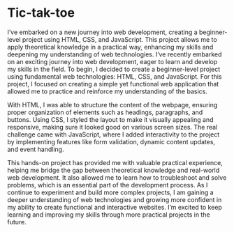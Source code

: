 # Tic-tak-toe
I’ve embarked on a new journey into web development, creating a beginner-level project using HTML, CSS, and JavaScript. This project allows me to apply theoretical knowledge in a practical way, enhancing my skills and deepening my understanding of web technologies.
I’ve recently embarked on an exciting journey into web development, eager to learn and develop my skills in the field. To begin, I decided to create a beginner-level project using fundamental web technologies: HTML, CSS, and JavaScript. For this project, I focused on creating a simple yet functional web application that allowed me to practice and reinforce my understanding of the basics.

With HTML, I was able to structure the content of the webpage, ensuring proper organization of elements such as headings, paragraphs, and buttons. Using CSS, I styled the layout to make it visually appealing and responsive, making sure it looked good on various screen sizes. The real challenge came with JavaScript, where I added interactivity to the project by implementing features like form validation, dynamic content updates, and event handling.

This hands-on project has provided me with valuable practical experience, helping me bridge the gap between theoretical knowledge and real-world web development. It also allowed me to learn how to troubleshoot and solve problems, which is an essential part of the development process. As I continue to experiment and build more complex projects, I am gaining a deeper understanding of web technologies and growing more confident in my ability to create functional and interactive websites. I’m excited to keep learning and improving my skills through more practical projects in the future.
